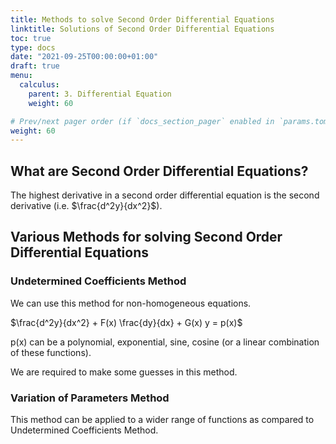 ```yaml
---
title: Methods to solve Second Order Differential Equations
linktitle: Solutions of Second Order Differential Equations
toc: true
type: docs
date: "2021-09-25T00:00:00+01:00"
draft: true
menu:
  calculus:
    parent: 3. Differential Equation
    weight: 60

# Prev/next pager order (if `docs_section_pager` enabled in `params.toml`)
weight: 60
---
```


## What are Second Order Differential Equations? 

The highest derivative in a second order differential equation is the second derivative (i.e. $\frac{d^2y}{dx^2}$). 


## Various Methods for solving Second Order Differential Equations

### Undetermined Coefficients Method

We can use this method for non-homogeneous equations. 

$\frac{d^2y}{dx^2} + F(x) \frac{dy}{dx} + G(x) y = p(x)$ 

p(x) can be a polynomial, exponential, sine, cosine (or a linear combination of these functions). 

We are required to make some guesses in this method. 


### Variation of Parameters Method

This method can be applied to a wider range of functions as compared to Undetermined Coefficients Method. 

